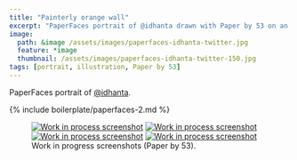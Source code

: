 ```yaml
---
title: "Painterly orange wall"
excerpt: "PaperFaces portrait of @idhanta drawn with Paper by 53 on an iPad."
image: 
  path: &image /assets/images/paperfaces-idhanta-twitter.jpg 
  feature: *image
  thumbnail: /assets/images/paperfaces-idhanta-twitter-150.jpg
tags: [portrait, illustration, Paper by 53]
---
```


PaperFaces portrait of <a href="http://twitter.com/idhanta">@idhanta</a>.

{% include boilerplate/paperfaces-2.md %}

<figure class="half">
	<a href="{{ site.url }}/assets/images/paperfaces-idhanta-process-1-lg.jpg"><img src="{{ site.url }}/assets/images/paperfaces-idhanta-process-1-600.jpg" alt="Work in process screenshot"></a>
	<a href="{{ site.url }}/assets/images/paperfaces-idhanta-process-2-lg.jpg"><img src="{{ site.url }}/assets/images/paperfaces-idhanta-process-2-600.jpg" alt="Work in process screenshot"></a>
	<a href="{{ site.url }}/assets/images/paperfaces-idhanta-process-3-lg.jpg"><img src="{{ site.url }}/assets/images/paperfaces-idhanta-process-3-600.jpg" alt="Work in process screenshot"></a>
	<a href="{{ site.url }}/assets/images/paperfaces-idhanta-process-4-lg.jpg"><img src="{{ site.url }}/assets/images/paperfaces-idhanta-process-4-600.jpg" alt="Work in process screenshot"></a>
	<figcaption>Work in progress screenshots (Paper by 53).</figcaption>
</figure>
